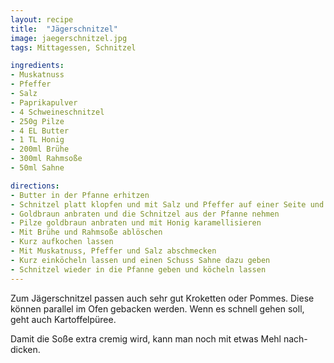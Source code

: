```yaml
---
layout: recipe
title:  "Jägerschnitzel"
image: jaegerschnitzel.jpg
tags: Mittagessen, Schnitzel

ingredients:
- Muskatnuss
- Pfeffer
- Salz
- Paprikapulver
- 4 Schweineschnitzel
- 250g Pilze
- 4 EL Butter
- 1 TL Honig
- 200ml Brühe
- 300ml Rahmsoße
- 50ml Sahne

directions:
- Butter in der Pfanne erhitzen
- Schnitzel platt klopfen und mit Salz und Pfeffer auf einer Seite und Paprikapulver auf der anderen Seite würzen
- Goldbraun anbraten und die Schnitzel aus der Pfanne nehmen
- Pilze goldbraun anbraten und mit Honig karamellisieren
- Mit Brühe und Rahmsoße ablöschen
- Kurz aufkochen lassen
- Mit Muskatnuss, Pfeffer und Salz abschmecken
- Kurz einköcheln lassen und einen Schuss Sahne dazu geben
- Schnitzel wieder in die Pfanne geben und köcheln lassen
---
```


Zum Jägerschnitzel passen auch sehr gut Kroketten oder Pommes. Diese
können parallel im Ofen gebacken werden. Wenn es schnell gehen soll, geht auch Kartoffelpüree.

Damit die Soße extra cremig wird, kann man noch mit etwas Mehl nach-dicken.